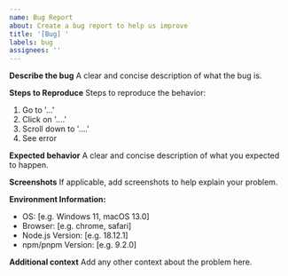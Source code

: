 ```yaml
---
name: Bug Report
about: Create a bug report to help us improve
title: '[Bug] '
labels: bug
assignees: ''
---
```


**Describe the bug**
A clear and concise description of what the bug is.

**Steps to Reproduce**
Steps to reproduce the behavior:
1. Go to '...'
2. Click on '....'
3. Scroll down to '....'
4. See error

**Expected behavior**
A clear and concise description of what you expected to happen.

**Screenshots**
If applicable, add screenshots to help explain your problem.

**Environment Information:**
 - OS: [e.g. Windows 11, macOS 13.0]
 - Browser: [e.g. chrome, safari]
 - Node.js Version: [e.g. 18.12.1]
 - npm/pnpm Version: [e.g. 9.2.0]

**Additional context**
Add any other context about the problem here. 